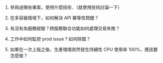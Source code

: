 1. 參與過哪些專案，使用什麼技術．（就使用技術討論一下）

2. 在多容器情境下，如何解決 API 冪等性問題？

3. 有沒有為服務經驗？跨服務聯合功能如何處理交易失敗？

4. 工作中如何監控 prod issue ? 如何除錯？

5. 如果在一次上版之後，生產環境突然發生持續性 CPU 使用率 100%，應該要怎麼做？